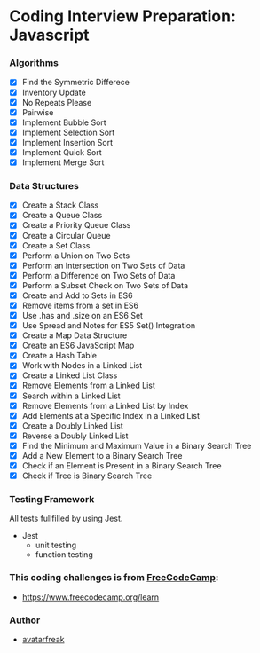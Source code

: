 # Coding Interview Preparation: Javascript

### Algorithms

- [x] Find the Symmetric Differece
- [x] Inventory Update
- [x] No Repeats Please
- [x] Pairwise
- [x] Implement Bubble Sort
- [x] Implement Selection Sort
- [x] Implement Insertion Sort
- [x] Implement Quick Sort
- [x] Implement Merge Sort

### Data Structures

- [x] Create a Stack Class
- [x] Create a Queue Class
- [x] Create a Priority Queue Class
- [x] Create a Circular Queue
- [x] Create a Set Class
- [x] Perform a Union on Two Sets
- [x] Perform an Intersection on Two Sets of Data
- [x] Perform a Difference on Two Sets of Data
- [x] Perform a Subset Check on Two Sets of Data
- [x] Create and Add to Sets in ES6
- [x] Remove items from a set in ES6
- [x] Use .has and .size on an ES6 Set
- [x] Use Spread and Notes for ES5 Set() Integration
- [x] Create a Map Data Structure
- [x] Create an ES6 JavaScript Map
- [x] Create a Hash Table
- [x] Work with Nodes in a Linked List
- [x] Create a Linked List Class
- [x] Remove Elements from a Linked List
- [x] Search within a Linked List
- [x] Remove Elements from a Linked List by Index
- [x] Add Elements at a Specific Index in a Linked List
- [x] Create a Doubly Linked List
- [x] Reverse a Doubly Linked List
- [x] Find the Minimum and Maximum Value in a Binary Search Tree
- [x] Add a New Element to a Binary Search Tree
- [x] Check if an Element is Present in a Binary Search Tree
- [x] Check if Tree is Binary Search Tree

### Testing Framework

All tests fullfilled by using Jest.

- Jest
  - unit testing
  - function testing

### This coding challenges is from [FreeCodeCamp](https://www.freecodecamp.org):

- https://www.freecodecamp.org/learn

### Author

- [avatarfreak](https://github.com/avatarfreak)
